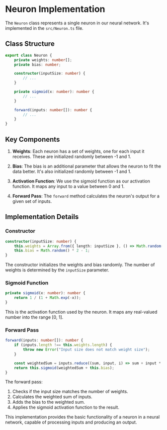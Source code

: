# Neuron Implementation

The `Neuron` class represents a single neuron in our neural network. It's implemented in the `src/Neuron.ts` file.

## Class Structure

```typescript
export class Neuron {
    private weights: number[];
    private bias: number;

    constructor(inputSize: number) {
        // ...
    }

    private sigmoid(x: number): number {
        // ...
    }

    forward(inputs: number[]): number {
        // ...
    }
}
```

## Key Components

1. **Weights**: Each neuron has a set of weights, one for each input it receives. These are initialized randomly between -1 and 1.

2. **Bias**: The bias is an additional parameter that allows the neuron to fit the data better. It's also initialized randomly between -1 and 1.

3. **Activation Function**: We use the sigmoid function as our activation function. It maps any input to a value between 0 and 1.

4. **Forward Pass**: The `forward` method calculates the neuron's output for a given set of inputs.

## Implementation Details

### Constructor

```typescript
constructor(inputSize: number) {
    this.weights = Array.from({ length: inputSize }, () => Math.random() * 2 - 1);
    this.bias = Math.random() * 2 - 1;
}
```

The constructor initializes the weights and bias randomly. The number of weights is determined by the `inputSize` parameter.

### Sigmoid Function

```typescript
private sigmoid(x: number): number {
    return 1 / (1 + Math.exp(-x));
}
```

This is the activation function used by the neuron. It maps any real-valued number into the range [0, 1].

### Forward Pass

```typescript
forward(inputs: number[]): number {
    if (inputs.length !== this.weights.length) {
        throw new Error("Input size does not match weight size");
    }

    const weightedSum = inputs.reduce((sum, input, i) => sum + input * this.weights[i], 0);
    return this.sigmoid(weightedSum + this.bias);
}
```

The forward pass:
1. Checks if the input size matches the number of weights.
2. Calculates the weighted sum of inputs.
3. Adds the bias to the weighted sum.
4. Applies the sigmoid activation function to the result.

This implementation provides the basic functionality of a neuron in a neural network, capable of processing inputs and producing an output.
